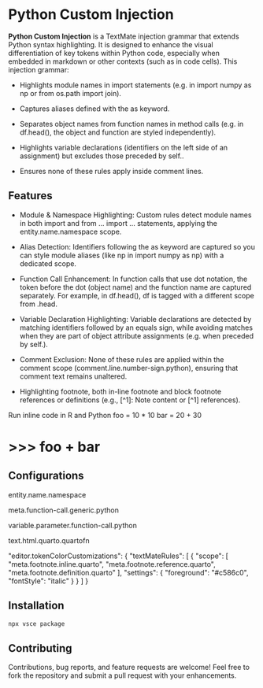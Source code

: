 # Python Custom Injection

**Python Custom Injection** is a TextMate injection grammar that extends Python syntax highlighting. It is designed to enhance the visual differentiation of key tokens within Python code, especially when embedded in markdown or other contexts (such as in code cells). This injection grammar:

- Highlights module names in import statements (e.g. in import numpy as np or from os.path import join).

- Captures aliases defined with the as keyword.

- Separates object names from function names in method calls (e.g. in df.head(), the object and function are styled independently).

- Highlights variable declarations (identifiers on the left side of an assignment) but excludes those preceded by self..

- Ensures none of these rules apply inside comment lines.

## Features
- Module & Namespace Highlighting: Custom rules detect module names in both import and from ... import ... statements, applying the entity.name.namespace scope.

- Alias Detection: Identifiers following the as keyword are captured so you can style module aliases (like np in import numpy as np) with a dedicated scope.

- Function Call Enhancement: In function calls that use dot notation, the token before the dot (object name) and the function name are captured separately. For example, in df.head(), df is tagged with a different scope from .head.

- Variable Declaration Highlighting: Variable declarations are detected by matching identifiers followed by an equals sign, while avoiding matches when they are part of object attribute assignments (e.g. when preceded by self.).

- Comment Exclusion: None of these rules are applied within the comment scope (comment.line.number-sign.python), ensuring that comment text remains unaltered.

- Highlighting footnote, both in-line footnote and block footnote references or definitions (e.g., [^1]: Note content or [^1] references).

Run inline code in R and Python
foo = 10 * 10
bar = 20 + 30

# >>> foo + bar
  

## Configurations

entity.name.namespace

meta.function-call.generic.python

variable.parameter.function-call.python

text.html.quarto.quartofn


"editor.tokenColorCustomizations": {
  "textMateRules": [
    {
      "scope": [
        "meta.footnote.inline.quarto",
        "meta.footnote.reference.quarto",
        "meta.footnote.definition.quarto"
      ],
      "settings": {
        "foreground": "#c586c0",
        "fontStyle": "italic"
      }
    }
  ]
}

## Installation

```bash
npx vsce package
```

## Contributing
Contributions, bug reports, and feature requests are welcome!
Feel free to fork the repository and submit a pull request with your enhancements.